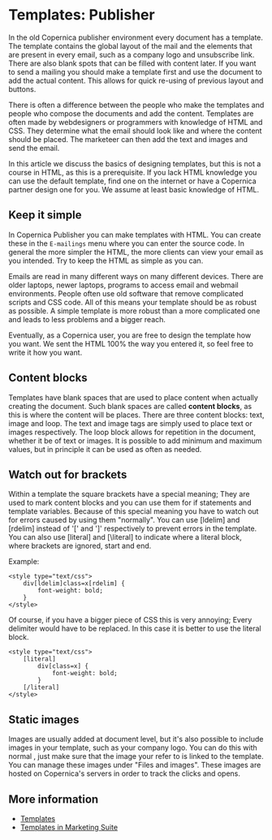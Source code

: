 # Templates: Publisher

In the old Copernica publisher environment every document has a template. 
The template contains the global layout of the mail and the elements 
that are present in every email, such as a company logo and unsubscribe 
link. There are also blank spots that can be filled with content later. 
If you want to send a mailing you should make a template first and use 
the document to add the actual content. This allows for quick re-using 
of previous layout and buttons.

There is often a difference between the people who make the templates and 
people who compose the documents and add the content. Templates are often 
made by webdesigners or programmers with knowledge of HTML and CSS. They 
determine what the email should look like and where the content should be placed. 
The marketeer can then add the text and images and send the email.

In this article we discuss the basics of designing templates, but this 
is not a course in HTML, as this is a prerequisite. If you lack HTML knowledge 
you can use the default template, find one on the internet or have a Copernica 
partner design one for you. We assume at least basic knowledge of HTML.

## Keep it simple

In Copernica Publisher you can make templates with HTML. You can create 
these in the `E-mailings` menu where you can enter the source code. In 
general the more simpler the HTML, the more clients can view your email 
as you intended. Try to keep the HTML as simple as you can. 

Emails are read in many different ways on many different devices. There are 
older laptops, newer laptops, programs to access email and webmail environments. 
People often use old software that remove complicated scripts and CSS code. 
All of this means your template should be as robust as possible. A simple 
template is more robust than a more complicated one and leads to less problems 
and a bigger reach.

Eventually, as a Copernica user, you are free to design the template how 
you want. We sent the HTML 100% the way you entered it, so feel free to 
write it how you want. 

## Content blocks

Templates have blank spaces that are used to place content when actually 
creating the document. Such blank spaces are called **content blocks**, 
as this is where the content will be places. There are three content 
blocks: text, image and loop. The text and image tags are simply used 
to place text or images respectively. The loop block allows for repetition 
in the document, whether it be of text or images. It is possible to add 
minimum and maximum values, but in principle it can be used as often as 
needed.

## Watch out for brackets

Within a template the square brackets have a special meaning; They are 
used to mark content blocks and you can use them for if statements and 
template variables. Because of this special meaning you have to watch out 
for errors caused by using them "normally". You can use [ldelim] and [rdelim] 
instead of '[' and ']' respectively to prevent errors in the template. 
You can also use [literal] and [\literal] to indicate where a literal block, 
where brackets are ignored, start and end.

Example:

    <style type="text/css">
        div[ldelim]class=x[rdelim] {
            font-weight: bold;
        }
    </style>
    
Of course, if you have a bigger piece of CSS this is very annoying; Every 
delimiter would have to be replaced. In this case it is better to use the 
literal block.

    <style type="text/css">
        [literal]
            div[class=x] {
                font-weight: bold;
            }
        [/literal]
    </style>
    
## Static images

Images are usually added at document level, but it's also possible to 
include images in your template, such as your company logo. You can 
do this with normal <img>, just make sure that the image your refer to 
is linked to the template. You can manage these images under "Files and images". 
These images are hosted on Copernica's servers in order to track the clicks 
and opens.

## More information

* [Templates](./templates)
* [Templates in Marketing Suite](./templates-marketing-suite)
